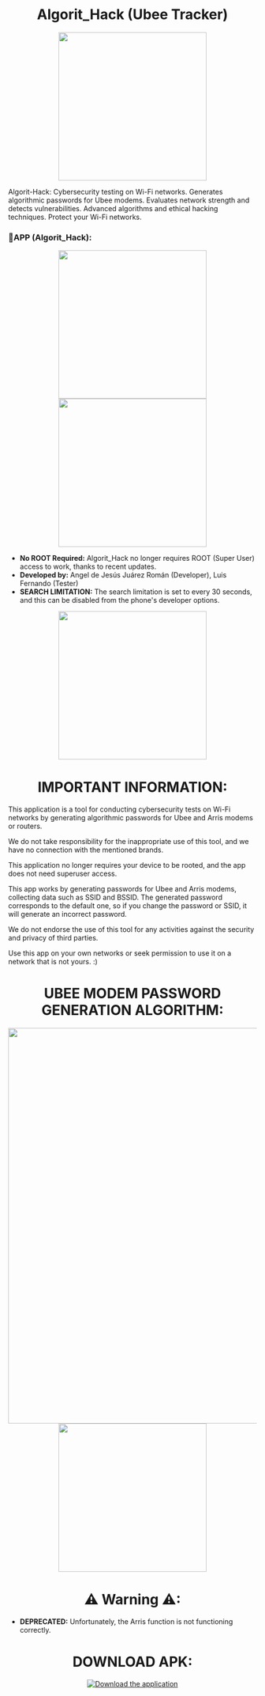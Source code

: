 <div align="center">
  <h1 align="center">Algorit_Hack (Ubee Tracker)</h1>
</div>

<div align="center">
  <img src="https://raw.githubusercontent.com/mega067/mega067/REPO/mega067_log.png" width="300">
</div>

<p>Algorit-Hack: Cybersecurity testing on Wi-Fi networks. Generates algorithmic passwords for Ubee modems. Evaluates network strength and detects vulnerabilities. Advanced algorithms and ethical hacking techniques. Protect your Wi-Fi networks.</p>

<h3>📱APP (Algorit_Hack):</h3>

<div align="center">
  <img src="https://raw.githubusercontent.com/mega067/algorit_hack/master/sour_img/Screenshot_2023-08-30-18-15-58-242_com.example.wi_fi.jpg" width="300">
  <img src="https://raw.githubusercontent.com/mega067/algorit_hack/master/sour_img/Screenshot_2023-08-30-18-16-16-722_com.example.wi_fi.jpg" width="300">
</div>

<ul>
  <li><strong>No ROOT Required:</strong> Algorit_Hack no longer requires ROOT (Super User) access to work, thanks to recent updates.</li>
  <li><strong>Developed by:</strong> Angel de Jesús Juárez Román (Developer), Luis Fernando (Tester)</li>
  <li><strong>SEARCH LIMITATION:</strong> The search limitation is set to every 30 seconds, and this can be disabled from the phone's developer options.</li>
</ul>

<div align="center">
  <img src="https://raw.githubusercontent.com/mega067/algorit_hack/master/sour_img/Screenshot_2023-08-30-18-16-26-731_com.example.wi_fi.jpg" width="300">
</div>

<div align="center">
  <h1 align="center">IMPORTANT INFORMATION:</h1>
</div>
<p>This application is a tool for conducting cybersecurity tests on Wi-Fi networks by generating algorithmic passwords for Ubee and Arris modems or routers.
  
We do not take responsibility for the inappropriate use of this tool, and we have no connection with the mentioned brands.

This application no longer requires your device to be rooted, and the app does not need superuser access.

This app works by generating passwords for Ubee and Arris modems, collecting data such as SSID and BSSID.
The generated password corresponds to the default one, so if you change the password or SSID, it will generate an incorrect password.

We do not endorse the use of this tool for any activities against the security and privacy of third parties. 

Use this app on your own networks or seek permission to use it on a network that is not yours. :) </p>

<div align="center">
  <h1 align="center">UBEE MODEM PASSWORD GENERATION ALGORITHM:</h1>

<p></p>
<img src="https://raw.githubusercontent.com/mega067/algorit_hack/master/sour_img/default-password.jpg" width="800">
<img src="https://raw.githubusercontent.com/mega067/algorit_hack/master/sour_img/Screenshot_2023-09-03-11-13-06-868_com.example.wi_fi.jpg" width="300">
</div>
<div align="center">
  <h1 align="center">⚠ Warning ⚠:</h1>
</div>
<ul>
  <li><strong>DEPRECATED:</strong> Unfortunately, the Arris function is not functioning correctly.</li>
</ul>
<p></p>
</div>

<div align="center">
  <h1 align="center">DOWNLOAD APK:</h1>
  
  <a href="https://github.com/mega067/algorit_hack/raw/e15444764d6ff17b3a619ee3edd87ff10d69567f/app/release/app-release.apk">
    <img src="https://img.shields.io/badge/Download ✔ - Green?style=for-the-badge&color=4CAF50&labelColor=4CAF50&logoColor=black" alt="Download the application">
  </a>
</div>
